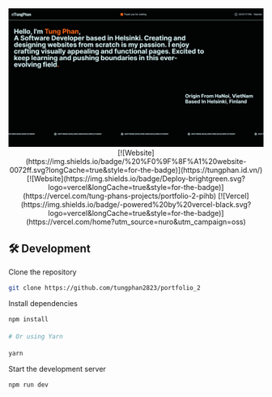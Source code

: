 
<div align="center">
<a target="_blank" href="https://tungphan.id.vn/" className="rounded-3xl shadow-xl">
    <img alt='Website' src="./public/portfolio.png" />
</a>
[![Website](https://img.shields.io/badge/%20%F0%9F%8F%A1%20website-0072ff.svg?longCache=true&style=for-the-badge)](https://tungphan.id.vn/)
[![Website](https://img.shields.io/badge/Deploy-brightgreen.svg?logo=vercel&longCache=true&style=for-the-badge)](https://vercel.com/tung-phans-projects/portfolio-2-pihb)
[![Vercel](https://img.shields.io/badge/-powered%20by%20vercel-black.svg?logo=vercel&longCache=true&style=for-the-badge)](https://vercel.com/home?utm_source=nuro&utm_campaign=oss)
</div>


## 🛠 Development

Clone the repository

```zsh
git clone https://github.com/tungphan2823/portfolio_2
```

Install dependencies

```zsh
npm install

# Or using Yarn

yarn
```

Start the development server

```zsh
npm run dev

